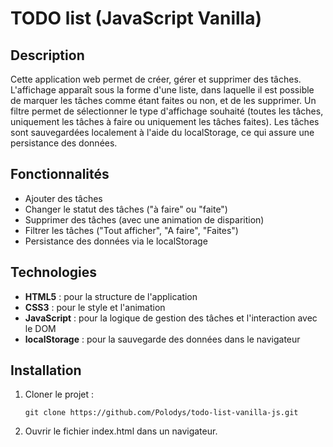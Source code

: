# TODO list (JavaScript Vanilla)

## Description

Cette application web permet de créer, gérer et supprimer des tâches.
L'affichage apparaît sous la forme d'une liste, dans laquelle il est possible de marquer les tâches comme étant faites ou non, et de les supprimer.
Un filtre permet de sélectionner le type d'affichage souhaité (toutes les tâches, uniquement les tâches à faire ou uniquement les tâches faites).
Les tâches sont sauvegardées localement à l'aide du localStorage, ce qui assure une persistance des données.


## Fonctionnalités

- Ajouter des tâches
- Changer le statut des tâches ("à faire" ou "faite")
- Supprimer des tâches (avec une animation de disparition)
- Filtrer les tâches ("Tout afficher", "A faire", "Faites")
- Persistance des données via le localStorage


## Technologies

- **HTML5** : pour la structure de l'application
- **CSS3** : pour le style et l'animation
- **JavaScript** : pour la logique de gestion des tâches et l'interaction avec le DOM
- **localStorage** : pour la sauvegarde des données dans le navigateur


## Installation

1. Cloner le projet :

    ```
    git clone https://github.com/Polodys/todo-list-vanilla-js.git
    ```

2. Ouvrir le fichier index.html dans un navigateur.